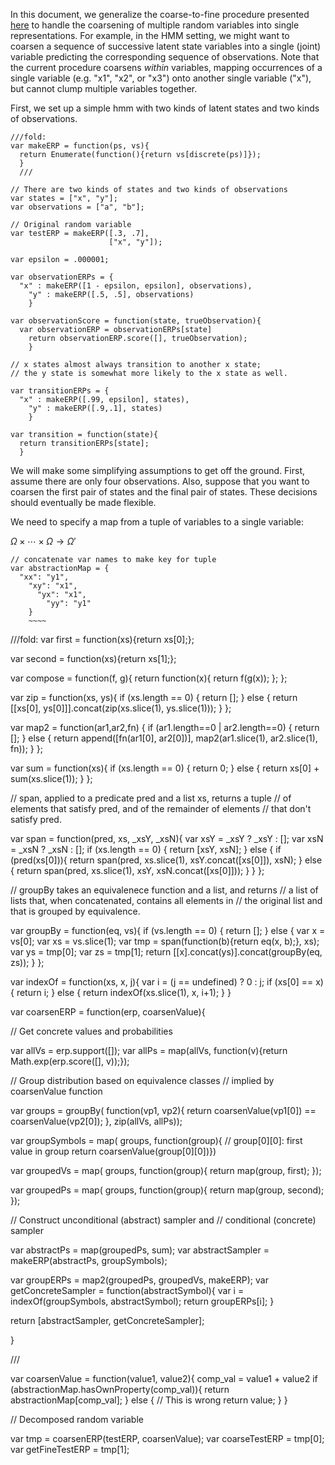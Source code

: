 In this document, we generalize the coarse-to-fine procedure presented [here](http://dippl.org/examples/coarsetofine2) to handle the coarsening of multiple random variables into single representations. For example, in the HMM setting, we might want to coarsen a sequence of successive latent state variables into a single (joint) variable predicting the corresponding sequence of observations. Note that the current procedure coarsens *within* variables, mapping occurrences of a single variable (e.g. "x1", "x2", or "x3") onto another single variable ("x"), but cannot clump multiple variables together.

First, we set up a simple hmm with two kinds of latent states and two kinds of observations.

~~~~
///fold:
var makeERP = function(ps, vs){
  return Enumerate(function(){return vs[discrete(ps)]});
  }
  ///

// There are two kinds of states and two kinds of observations
var states = ["x", "y"];
var observations = ["a", "b"];

// Original random variable
var testERP = makeERP([.3, .7],
                      ["x", "y"]);

var epsilon = .000001;

var observationERPs = {
  "x" : makeERP([1 - epsilon, epsilon], observations),
    "y" : makeERP([.5, .5], observations)
    }

var observationScore = function(state, trueObservation){
  var observationERP = observationERPs[state]
    return observationERP.score([], trueObservation);
    }

// x states almost always transition to another x state;
// the y state is somewhat more likely to the x state as well.

var transitionERPs = {
  "x" : makeERP([.99, epsilon], states),
    "y" : makeERP([.9,.1], states)
    }

var transition = function(state){
  return transitionERPs[state];
  }
  ~~~~

We will make some simplifying assumptions to get off the ground. First, assume there are only four observations. Also, suppose that you want to coarsen the first pair of states and the final pair of states. These decisions should eventually be made flexible.

We need to specify a map from a tuple of variables to a single variable:

$\Omega \times \cdots \times \Omega \rightarrow \Omega'$

~~~~
// concatenate var names to make key for tuple
var abstractionMap = {
  "xx": "y1",
    "xy": "x1",
      "yx": "x1",
        "yy": "y1"
	}
	~~~~

~~~~
///fold:
var first = function(xs){return xs[0];};

var second = function(xs){return xs[1];};

var compose = function(f, g){
  return function(x){
      return f(g(x));
        };
	};

var zip = function(xs, ys){
  if (xs.length == 0) {
      return [];
        } else {
	    return [[xs[0], ys[0]]].concat(zip(xs.slice(1), ys.slice(1)));
	      }
	      };

var map2 = function(ar1,ar2,fn) {
  if (ar1.length==0 | ar2.length==0) {
      return [];
        } else {
	    return append([fn(ar1[0], ar2[0])], map2(ar1.slice(1), ar2.slice(1), fn));
	      }
	      };

var sum = function(xs){
  if (xs.length == 0) {
      return 0;
        } else {
	    return xs[0] + sum(xs.slice(1));
	      }
	      };

// span, applied to a predicate pred and a list xs, returns a tuple
// of elements that satisfy pred, and of the remainder of elements
// that don't satisfy pred.

var span = function(pred, xs, _xsY, _xsN){
  var xsY = _xsY ? _xsY : [];
    var xsN = _xsN ? _xsN : [];
      if (xs.length == 0) {
          return [xsY, xsN];
	    } else {
	        if (pred(xs[0])){
		      return span(pred, xs.slice(1), xsY.concat([xs[0]]), xsN);
		          } else {
			        return span(pred, xs.slice(1), xsY, xsN.concat([xs[0]]));
				    }
				      }
				      };

// groupBy takes an equivalenece function and a list, and returns
// a list of lists that, when concatenated, contains all elements in
// the original list and that is grouped by equivalence.

var groupBy = function(eq, vs){
  if (vs.length == 0) {
      return [];
        } else {
	    var x = vs[0];
	        var xs = vs.slice(1);
		    var tmp = span(function(b){return eq(x, b);}, xs);
		        var ys = tmp[0];
			    var zs = tmp[1];
			        return [[x].concat(ys)].concat(groupBy(eq, zs));
				  }
				  };

var indexOf = function(xs, x, j){
  var i = (j == undefined) ? 0 : j;
    if (xs[0] == x) {
        return i;
	  } else {
	      return indexOf(xs.slice(1), x, i+1);
	        }
		}

var coarsenERP = function(erp, coarsenValue){

  // Get concrete values and probabilities

  var allVs = erp.support([]);
    var allPs = map(allVs, function(v){return Math.exp(erp.score([], v));});

  // Group distribution based on equivalence classes
    // implied by coarsenValue function

  var groups = groupBy(
      function(vp1, vp2){
            return coarsenValue(vp1[0]) == coarsenValue(vp2[0]);
	        },
		    zip(allVs, allPs));

  var groupSymbols = map(
      groups,
          function(group){
	        // group[0][0]: first value in group
		      return coarsenValue(group[0][0])})

  var groupedVs = map(
      groups,
          function(group){
	        return map(group, first);
		    });

  var groupedPs = map(
      groups,
          function(group){
	        return map(group, second);
		    });

  // Construct unconditional (abstract) sampler and
    // conditional (concrete) sampler

  var abstractPs = map(groupedPs, sum);
    var abstractSampler = makeERP(abstractPs, groupSymbols);

  var groupERPs = map2(groupedPs, groupedVs, makeERP);
    var getConcreteSampler = function(abstractSymbol){
        var i = indexOf(groupSymbols, abstractSymbol);
	    return groupERPs[i];
	      }

  return [abstractSampler, getConcreteSampler];

}

///

var coarsenValue = function(value1, value2){
  comp_val = value1 + value2
    if (abstractionMap.hasOwnProperty(comp_val)){
        return abstractionMap[comp_val];
	  } else {
	      // This is wrong
	          return value;
		    }
		    }

// Decomposed random variable

var tmp = coarsenERP(testERP, coarsenValue);
var coarseTestERP = tmp[0];
var getFineTestERP = tmp[1];
~~~~